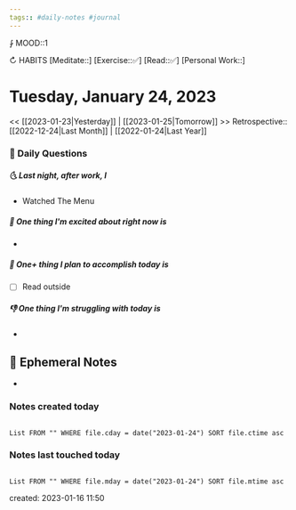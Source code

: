 ```yaml
---
tags:: #daily-notes #journal
---
```


⨑ MOOD::1

↻ HABITS
[Meditate::]
[Exercise::✅]
[Read::✅]
[Personal Work::]

# Tuesday, January 24, 2023

\<\< [[2023-01-23|Yesterday]] | [[2023-01-25|Tomorrow]] >>
Retrospective:: [[2022-12-24|Last Month]] | [[2022-01-24|Last Year]]

### 📅 Daily Questions

##### 🌜 Last night, after work, I

- Watched The Menu

##### 🙌 One thing I'm excited about right now is

-

##### 🚀 One+ thing I plan to accomplish today is

- [ ] Read outside

##### 👎 One thing I'm struggling with today is

-

## 📝 Ephemeral Notes

-

### Notes created today

```dataview

List FROM "" WHERE file.cday = date("2023-01-24") SORT file.ctime asc

```

### Notes last touched today

```dataview

List FROM "" WHERE file.mday = date("2023-01-24") SORT file.mtime asc

```

created: 2023-01-16 11:50
